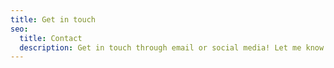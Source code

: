 ```yaml
---
title: Get in touch
seo:
  title: Contact
  description: Get in touch through email or social media! Let me know how I can help.
---
```

